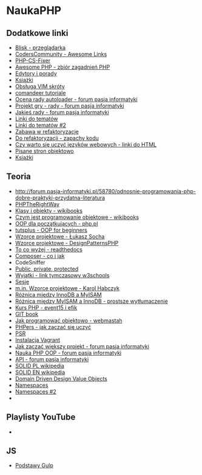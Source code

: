# NaukaPHP

## Dodatkowe linki
* [Blisk - przeglądarka](https://blisk.io/)
* [CodersCommunity - Awesome Links](https://github.com/CodersCommunity/awesome-links)
* [PHP-CS-Fixer](https://github.com/FriendsOfPHP/PHP-CS-Fixer)
* [Awesome PHP - zbiór zagadnień PHP](https://github.com/ziadoz/awesome-php/)
* [Edytory i porady](http://poznajprogramowanie.pl/srodowiska-programistyczne-edytory-tekstu-dostepne-za-darmo-cz-1/)
* [Książki](https://php-kurs.gitbooks.io/phpkurs/content/bibliografia.html)
* [Obsługa VIM skróty](https://learnxinyminutes.com/docs/vim/)
* [comandeer tutoriale](http://tutorials.comandeer.pl/)
* [Ocena rady autoloader - forum pasja informatyki](http://forum.pasja-informatyki.pl/127761/ocena-rady-autoloader-php)
* [Projekt gry - rady - forum pasja informatyki](http://forum.pasja-informatyki.pl/134825/php-kawalek-kodu-do-oceny-powrot-projektu-gra?show=134825#q134825)
* [Jakieś rady - forum pasja informatyki](http://forum.pasja-informatyki.pl/66410/sesje-w-php-nie-dzialaja)
* [Linki do tematów](http://forum.pasja-informatyki.pl/121808/start-nauki-pythona-najlepsze-poradniki-rady?show=140210#c140210)
* [Linki do tematów #2](http://forum.pasja-informatyki.pl/82446/jak-pokierowac-nauke-programowania-praktyka-php?show=82500#c82500)
* [Zabawa w refaktoryzacje](http://forum.pasja-informatyki.pl/65816/zabawa-w-refaktoryzacje-challange-forumowy)
* [Do refaktoryzacji - zapachy kodu](http://pastebin.com/0jen1ect)
* [Czy warto się uczyć języków webowych - linki do HTML](http://forum.pasja-informatyki.pl/131468/czy-w-dzisiejszych-czasach-warto-uczyc-sie-jezykow-webowych?show=131648#c131648)
* [Pisane stron obiektowo](http://forum.pasja-informatyki.pl/95526/pisanie-stron-obiektowo?show=96095#a96095)
* [Książki](http://forum.pasja-informatyki.pl/101135/czego-warto-sie-uczyc-aby-w-przyszlosci-zostac-programista?show=101173#c101173)

## Teoria
*  http://forum.pasja-informatyki.pl/58780/odnosnie-programowania-php-dobre-praktyki-przydatna-literatura
* [PHPTheRightWay](http://pl.phptherightway.com/)
* [Klasy i obiekty - wikibooks](https://pl.wikibooks.org/wiki/PHP/Klasy_i_obiekty)
* [Czym jest programowanie obiektowe - wikibooks](https://pl.wikibooks.org/wiki/PHP/Czym_jest_programowanie_obiektowe%3F)
* [OOP dla początkujących - php.pl](http://www.php.pl/Wortal/Artykuly/PHP/Podstawy/Programowanie-obiektowe-dla-poczatkujacych)
* [tutsplus - OOP for beginners](http://code.tutsplus.com/tutorials/object-oriented-php-for-beginners--net-12762)
* [Wzorce projektowe - Łukasz Socha](http://lukasz-socha.pl/php/wzorce-projektowe-spis-tresci/)
* [Wzorce projektowe - DesignPatternsPHP](https://github.com/domnikl/DesignPatternsPHP)
* [To co wyżej - readthedocs](http://designpatternsphp.readthedocs.io/en/latest/)
* [Composer - co i jak](http://webhelp.pl/blog/co-to-jest-composer-jak-i-do-czego-mozna-go-uzywac/)
* CodeSniffer
* [Public, private, protected](http://php.net/manual/en/language.oop5.visibility.php)
* [Wyjątki - link tymczasowy w3schools](http://www.w3schools.com/php/php_exception.asp)
* [Sesje](http://php.net/manual/pl/session.examples.php)
* [m.in. Wzorce projektowe - Karol Habczyk](https://karolhabczyk.wordpress.com/)
* [Różnica między InnoDB a MyISAM](http://osworld.pl/czym-sie-rozni-innodb-od-myisam/)
* [Różnica między MyISAM a InnoDB - prostsze wytłumaczenie](http://blog.piotrnalepa.pl/2011/03/03/mysql-jakie-sa-roznice-miedzy-myisam-a-innodb/)
* [Kurs PHP - event15 i efik](https://github.com/php-kurs/php-kurs)
* [GIT book](https://git-scm.com/book/pl/v1)
* [Jak programować obiektowo - webmastah](https://webmastah.pl/jak-programowac-obiektowo-cz-1-wstep/)
* [PHPers - jak zaczać się uczyć](https://www.facebook.com/groups/336186653256637/permalink/494594487415852/)
* [PSR](http://www.php-fig.org/psr/)
* [Instalacja Vagrant](http://osworld.pl/vagrant-instalacja-i-konfiguracja-pod-windows-i-linux/)
* [Jak zaczać większy projekt - forum pasja informatyki](http://forum.pasja-informatyki.pl/58438/jak-zaczac-wiekszy-projekt?show=58505#a58505)
* [Nauka PHP OOP - forum pasja informatyki](http://forum.pasja-informatyki.pl/73806/nauka-php-oop)
* [API - forum pasja informatyki](http://forum.pasja-informatyki.pl/134234/angular-php-jak-to-polaczyc?show=134234#q134234)
* [SOLID PL wikipedia](https://pl.wikipedia.org/wiki/SOLID_(programowanie_obiektowe))
* [SOLID EN wikipedia](https://en.wikipedia.org/wiki/SOLID_(object-oriented_design))
* [Domain Driven Design Value Objects](http://it.esky.pl/2015/07/10/domain-driven-design-value-objects/)
* [Namespaces](https://github.com/search?l=php&q=namespace&ref=searchresults&type=Code&utf8=%E2%9C%93)
* [Namespaces #2](https://github.com/search?q=composer&type=Code&utf8=%E2%9C%93)
* 

## Playlisty YouTube
* 



## JS
* [Podstawy Gulp](http://jsdn.pl/gulp-dla-poczatkujacych/)
